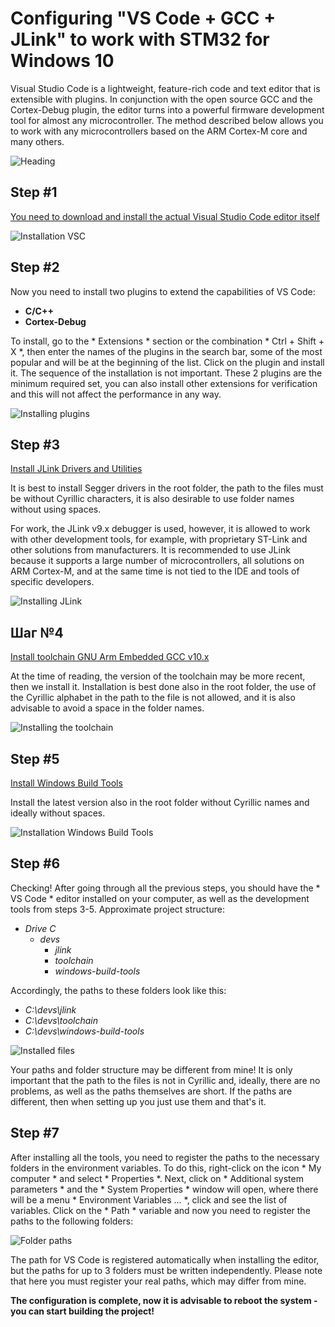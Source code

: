 # Configuring "VS Code + GCC + JLink" to work with STM32 for Windows 10
>
Visual Studio Code is a lightweight, feature-rich code and text editor that is extensible with plugins. In conjunction with the open source GCC and the Cortex-Debug plugin, the editor turns into a powerful firmware development tool for almost any microcontroller. The method described below allows you to work with any microcontrollers based on the ARM Cortex-M core and many others.

![Heading](https://github.com/gupta-vipin/vsc-for-stm32/blob/master/docs/pic/1.PNG)

## Step #1
[You need to download and install the actual Visual Studio Code editor itself](https://code.visualstudio.com/)
>
![Installation VSC](https://github.com/RedCommissary/vsc-for-stm32/blob/master/docs/pic/2.PNG)

## Step #2
Now you need to install two plugins to extend the capabilities of VS Code:

* **C/C++**
*  **Cortex-Debug**

To install, go to the * Extensions * section or the combination * Ctrl + Shift + X *, then enter the names of the plugins in the search bar, some of the most popular and will be at the beginning of the list. Click on the plugin and install it. The sequence of the installation is not important. These 2 plugins are the minimum required set, you can also install other extensions for verification and this will not affect the performance in any way.
>
![Installing plugins](https://github.com/gupta-vipin/vsc-for-stm32/blob/master/docs/pic/3.PNG)

## Step #3
[Install JLink Drivers and Utilities](https://www.segger.com/downloads/jlink/#J-LinkSoftwareAndDocumentationPack)

It is best to install Segger drivers in the root folder, the path to the files must be without Cyrillic characters, it is also desirable to use folder names without using spaces.

For work, the JLink v9.x debugger is used, however, it is allowed to work with other development tools, for example, with proprietary ST-Link and other solutions from manufacturers. It is recommended to use JLink because it supports a large number of microcontrollers, all solutions on ARM Cortex-M, and at the same time is not tied to the IDE and tools of specific developers.
>
![Installing JLink](https://github.com/gupta-vipin/vsc-for-stm32/blob/master/docs/pic/4.PNG)

## Шаг №4
[Install toolchain GNU Arm Embedded GCC v10.x](https://github.com/xpack-dev-tools/arm-none-eabi-gcc-xpack/releases)

At the time of reading, the version of the toolchain may be more recent, then we install it. Installation is best done also in the root folder, the use of the Cyrillic alphabet in the path to the file is not allowed, and it is also advisable to avoid a space in the folder names.
>
![Installing the toolchain](https://github.com/gupta-vipin/vsc-for-stm32/blob/master/docs/pic/5.PNG)

## Step #5
[Install Windows Build Tools](https://github.com/xpack-dev-tools/windows-build-tools-xpack/releases)

Install the latest version also in the root folder without Cyrillic names and ideally without spaces.
>
![Installation Windows Build Tools](https://github.com/gupta-vipin/vsc-for-stm32/blob/master/docs/pic/6.PNG)

## Step #6
Checking! After going through all the previous steps, you should have the * VS Code * editor installed on your computer, as well as the development tools from steps 3-5. Approximate project structure:

* _Drive C_
    * _devs_ 
        * _jlink_
        * _toolchain_
        * _windows-build-tools_

Accordingly, the paths to these folders look like this:

* _C:\devs\jlink_
* _C:\devs\toolchain_
* _C:\devs\windows-build-tools_

>
![Installed files](https://github.com/gupta-vipin/vsc-for-stm32/blob/master/docs/pic/7.PNG)

Your paths and folder structure may be different from mine! It is only important that the path to the files is not in Cyrillic and, ideally, there are no problems, as well as the paths themselves are short. If the paths are different, then when setting up you just use them and that's it.

## Step #7
After installing all the tools, you need to register the paths to the necessary folders in the environment variables. To do this, right-click on the icon * My computer * and select * Properties *. Next, click on * Additional system parameters * and the * System Properties * window will open, where there will be a menu * Environment Variables ... *, click and see the list of variables. Click on the * Path * variable and now you need to register the paths to the following folders:
>
![Folder paths](https://github.com/gupta-vipin/vsc-for-stm32/blob/master/docs/pic/8.PNG)

The path for VS Code is registered automatically when installing the editor, but the paths for up to 3 folders must be written independently. Please note that here you must register your real paths, which may differ from mine.

**The configuration is complete, now it is advisable to reboot the system - you can start building the project!**
